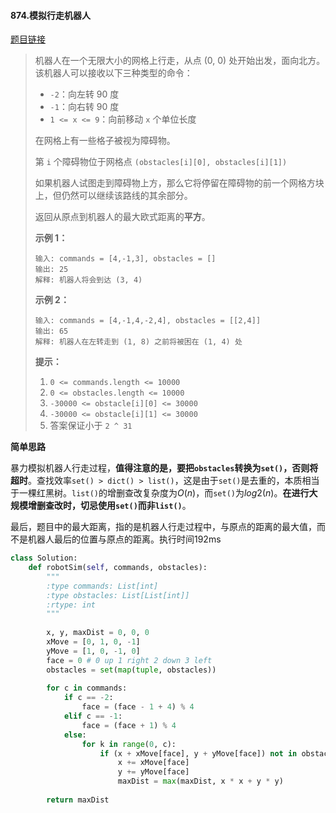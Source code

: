 #### 874.模拟行走机器人
[题目链接](https://leetcode-cn.com/problems/walking-robot-simulation/)
> 机器人在一个无限大小的网格上行走，从点 (0, 0) 处开始出发，面向北方。该机器人可以接收以下三种类型的命令：
>
> - `-2`：向左转 90 度
> - `-1`：向右转 90 度
> - `1 <= x <= 9`：向前移动 `x` 个单位长度
>
> 在网格上有一些格子被视为障碍物。
>
> 第 `i` 个障碍物位于网格点  `(obstacles[i][0], obstacles[i][1])`
>
> 如果机器人试图走到障碍物上方，那么它将停留在障碍物的前一个网格方块上，但仍然可以继续该路线的其余部分。
>
> 返回从原点到机器人的最大欧式距离的**平方**。
>
>  
>
> **示例 1：**
>
> ```
> 输入: commands = [4,-1,3], obstacles = []
> 输出: 25
> 解释: 机器人将会到达 (3, 4)
> ```
>
> **示例 2：**
>
> ```
> 输入: commands = [4,-1,4,-2,4], obstacles = [[2,4]]
> 输出: 65
> 解释: 机器人在左转走到 (1, 8) 之前将被困在 (1, 4) 处
> ```
>
>  
>
> **提示：**
>
> 1. `0 <= commands.length <= 10000`
> 2. `0 <= obstacles.length <= 10000`
> 3. `-30000 <= obstacle[i][0] <= 30000`
> 4. `-30000 <= obstacle[i][1] <= 30000`
> 5. 答案保证小于 `2 ^ 31`

**简单思路**

暴力模拟机器人行走过程，**值得注意的是，要把```obstacles```转换为```set()```，否则将超时**。查找效率```set() > dict() > list()```，这是由于```set()```是去重的，本质相当于一棵红黑树。```list()```的增删查改复杂度为$O(n)$，而```set()```为$log2(n)$。**在进行大规模增删查改时，切忌使用```set()```而非```list()```**。

最后，题目中的最大距离，指的是机器人行走过程中，与原点的距离的最大值，而不是机器人最后的位置与原点的距离。执行时间192ms

```python
class Solution:
    def robotSim(self, commands, obstacles):
        """
        :type commands: List[int]
        :type obstacles: List[List[int]]
        :rtype: int
        """
        
        x, y, maxDist = 0, 0, 0
        xMove = [0, 1, 0, -1]
        yMove = [1, 0, -1, 0]
        face = 0 # 0 up 1 right 2 down 3 left
        obstacles = set(map(tuple, obstacles))
        
        for c in commands:
            if c == -2:
                face = (face - 1 + 4) % 4
            elif c == -1:
                face = (face + 1) % 4
            else:
                for k in range(0, c):
                    if (x + xMove[face], y + yMove[face]) not in obstacles:
                        x += xMove[face]
                        y += yMove[face]
                        maxDist = max(maxDist, x * x + y * y)
        
        return maxDist
```

